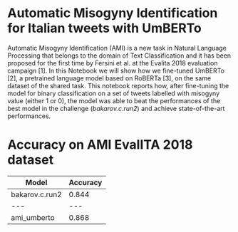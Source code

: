 # Automatic Misogyny Identification for Italian tweets with UmBERTo
Automatic Misogyny Identification (AMI) is a new task in Natural Language Processing that belongs to the domain of Text Classification and it has been proposed for the first time by Fersini et al. at the Evalita 2018 evaluation campaign [1]. In this Notebook we will show how we fine-tuned UmBERTo [2], a pretrained language model based on RoBERTa [3], on the same dataset of the shared task. 
This notebook reports how, after fine-tuning the model for binary classification on a set of tweets labelled with misogyny value (either 1 or 0), the model was able to beat the performances of the best model in the challenge (*bakarov.c.run2*) and achieve state-of-the-art performances.

# Accuracy on AMI EvalITA 2018 dataset
 Model | Accuracy 
--- | --- 
bakarov.c.run2 | 0.844 
--- | --- 
ami_umberto | 0.868
